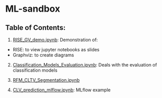 # ML-sandbox

## Table of Contents:

1. [RISE_GV_demo.ipynb](RISE_GV_demo.ipynb): 
Demonstration of: 
- RISE: to view jupyter notebooks as slides
- Graphviz: to create diagrams

2. [Classification_Models_Evaluation.ipynb](Classification_Models_Evaluation.ipynb):
Deals with the evaluation of classification models

3. [RFM_CLTV_Segmentation.ipynb](.\mlflow\examples\CLV\RFM_CLTV_Segmentation.ipynb)

4. [CLV_prediction_mlflow.ipynb](.\mlflow\examples\CLV\CLV_prediction_mlflow.ipynb): MLflow example